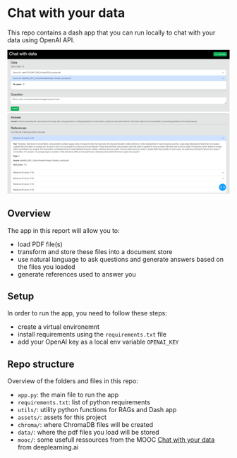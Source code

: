 # Chat with your data
This repo contains a dash app that you can run locally to chat with your data using OpenAI API.

![screenshot](assets/screenshot.png)
![screenshot](assets/screenshot2.png)

## Overview
The app in this report will allow you to:
- load PDF file(s)
- transform and store these files into a document store
- use natural language to ask questions and generate answers based on the files you loaded
- generate references used to answer you

## Setup
In order to run the app, you need to follow these steps:
- create a virtual environemnt
- install requirements using the `requirements.txt` file
- add your OpenAI key as a local env variable `OPENAI_KEY`

## Repo structure
Overview of the folders and files in this repo:
- `app.py`: the main file to run the app
- `requirements.txt`: list of python requirements
- `utils/`: utility python functions for RAGs and Dash app
- `assets/`: assets for this project
- `chroma/`: where ChromaDB files will be created
- `data/`: where the pdf files you load will be stored
- `mooc/`: some usefull ressources from the MOOC [Chat with your data](https://www.deeplearning.ai/short-courses/langchain-chat-with-your-data) from deeplearning.ai
